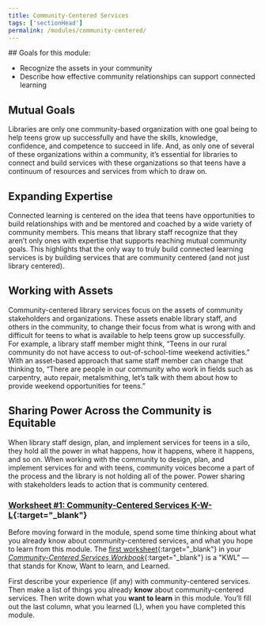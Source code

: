 ```yaml
---
title: Community-Centered Services
tags: ['sectionHead']
permalink: /modules/community-centered/
---
```


<div class="callout objectives" markdown="1"> 
## Goals for this module: 

* Recognize the assets in your community
* Describe how effective community relationships can support connected learning

</div>

## Mutual Goals

Libraries are only one community-based organization with one goal being to help teens grow up successfully and have the skills, knowledge, confidence, and competence to succeed in life. And, as only one of several of these organizations within a community, it’s essential for libraries to connect and build services with these organizations so that teens have a continuum of resources and services from which to draw on.  

## Expanding Expertise

Connected learning is centered on the idea that teens have opportunities to build relationships with and be mentored and coached by a wide variety of community members.  This means that library staff recognize that they aren’t only ones with expertise that supports reaching mutual community goals.  This highlights that the only way to truly build connected learning services is by building services that are community centered (and not just library centered).  

## Working with Assets

Community-centered library services focus on the assets of community stakeholders and organizations. These assets enable library staff, and others in the community, to change their focus from what is wrong with and difficult for teens to what is available to help teens grow up successfully. For example, a library staff member might think, “Teens in our rural community do not have access to out-of-school-time weekend activities.” With an asset-based approach that same staff member can change that thinking to, “There are people in our community who work in fields such as carpentry, auto repair, metalsmithing, let’s talk with them about how to provide weekend opportunities for teens.”

## Sharing Power Across the Community is Equitable

When library staff design, plan, and implement services for teens in a silo, they hold all the power in what happens, how it happens, where it happens, and so on.  When working with the community to design, plan, and implement services for and with teens, community voices become a part of the process and the library is not holding all of the power. Power sharing with stakeholders leads to action that is community centered.

<div class="callout activity" markdown="1">
	
### [Worksheet #1: Community-Centered Services K-W-L](https://docs.google.com/document/d/13FyfJr_D6-I2R6_OQhcj0SevTEdMySuy8lh_tLoUl0w/edit){:target="_blank"}

Before moving forward in the module, spend some time thinking about what you already know about community-centered services, and what you hope to learn from this module. The [first worksheet](https://docs.google.com/document/d/13FyfJr_D6-I2R6_OQhcj0SevTEdMySuy8lh_tLoUl0w/edit){:target="_blank"} in your [_Community-Centered Services Workbook_](https://docs.google.com/document/d/13FyfJr_D6-I2R6_OQhcj0SevTEdMySuy8lh_tLoUl0w/edit){:target="_blank"} is a "KWL" — that stands for Know, Want to learn, and Learned. 

First describe your experience (if any) with community-centered services. Then make a list of things you already **know** about community-centered services. Then write down what you **want to learn** in this module. You’ll fill out the last column, what you learned (L), when you have completed this module.
</div>
